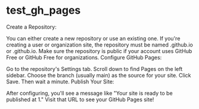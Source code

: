 # test_gh_pages

Create a Repository:

You can either create a new repository or use an existing one.
If you're creating a user or organization site, the repository must be named <user>.github.io or <organization>.github.io.
Make sure the repository is public if your account uses GitHub Free or GitHub Free for organizations.
Configure GitHub Pages:

Go to the repository's Settings tab.
Scroll down to find Pages on the left sidebar.
Choose the branch (usually main) as the source for your site.
Click Save. Then wait a minute.
Publish Your Site:

After configuring, you'll see a message like "Your site is ready to be published at 1."
Visit that URL to see your GitHub Pages site!
